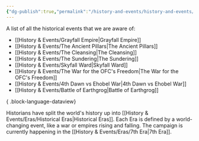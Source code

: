 ```yaml
---
{"dg-publish":true,"permalink":"/history-and-events/history-and-events/","hideInGraph":true,"updated":"2025-05-26T15:00:19.378+01:00"}
---
```


A list of all the historical events that we are aware of:
- [[History & Events/Grayfall Empire\|Grayfall Empire]]
- [[History & Events/The Ancient Pillars\|The Ancient Pillars]]
- [[History & Events/The Cleansing\|The Cleansing]]
- [[History & Events/The Sundering\|The Sundering]]
- [[History & Events/Skyfall Ward\|Skyfall Ward]]
- [[History & Events/The War for the OFC's Freedom\|The War for the OFC's Freedom]]
- [[History & Events/4th Dawn vs Ehobel War\|4th Dawn vs Ehobel War]]
- [[History & Events/Battle of Earthgrog\|Battle of Earthgrog]]

{ .block-language-dataview}

Historians have split the world's history up into [[History & Events/Eras/Historical Eras\|Historical Eras]]. Each Era is defined by a world-changing event, like a war or empires rising and falling. The campaign is currently happening in the [[History & Events/Eras/7th Era\|7th Era]].